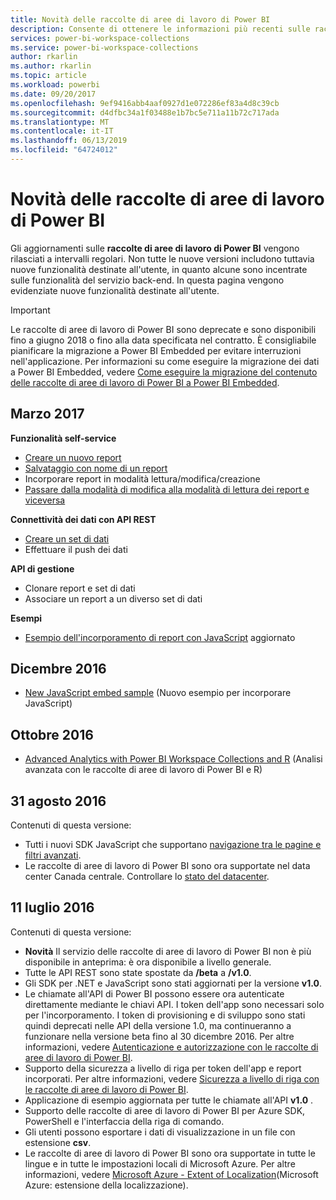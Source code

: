 ```yaml
---
title: Novità delle raccolte di aree di lavoro di Power BI
description: Consente di ottenere le informazioni più recenti sulle raccolta di aree di lavoro di Power BI
services: power-bi-workspace-collections
ms.service: power-bi-workspace-collections
author: rkarlin
ms.author: rkarlin
ms.topic: article
ms.workload: powerbi
ms.date: 09/20/2017
ms.openlocfilehash: 9ef9416abb4aaf0927d1e072286ef83a4d8c39cb
ms.sourcegitcommit: d4dfbc34a1f03488e1b7bc5e711a11b72c717ada
ms.translationtype: MT
ms.contentlocale: it-IT
ms.lasthandoff: 06/13/2019
ms.locfileid: "64724012"
---
```

# <a name="whats-new-in-power-bi-workspace-collections"></a>Novità delle raccolte di aree di lavoro di Power BI

Gli aggiornamenti sulle **raccolte di aree di lavoro di Power BI** vengono rilasciati a intervalli regolari. Non tutte le nuove versioni includono tuttavia nuove funzionalità destinate all'utente, in quanto alcune sono incentrate sulle funzionalità del servizio back-end. In questa pagina vengono evidenziate nuove funzionalità destinate all'utente.

> [!IMPORTANT]
> Le raccolte di aree di lavoro di Power BI sono deprecate e sono disponibili fino a giugno 2018 o fino alla data specificata nel contratto. È consigliabile pianificare la migrazione a Power BI Embedded per evitare interruzioni nell'applicazione. Per informazioni su come eseguire la migrazione dei dati a Power BI Embedded, vedere [Come eseguire la migrazione del contenuto delle raccolte di aree di lavoro di Power BI a Power BI Embedded](https://powerbi.microsoft.com/documentation/powerbi-developer-migrate-from-powerbi-embedded/).

## <a name="march-2017"></a>Marzo 2017

**Funzionalità self-service**

* [Creare un nuovo report](create-report-from-dataset.md)
* [Salvataggio con nome di un report](save-reports.md)
* Incorporare report in modalità lettura/modifica/creazione 
* [Passare dalla modalità di modifica alla modalità di lettura dei report e viceversa](toggle-mode.md)

**Connettività dei dati con API REST**

* [Creare un set di dati](https://msdn.microsoft.com/library/azure/mt778875.aspx)
* Effettuare il push dei dati 

**API di gestione**

* Clonare report e set di dati
* Associare un report a un diverso set di dati

**Esempi**

* [Esempio dell'incorporamento di report con JavaScript](https://microsoft.github.io/PowerBI-JavaScript/demo) aggiornato

## <a name="december-2016"></a>Dicembre 2016

* [New JavaScript embed sample](https://microsoft.github.io/PowerBI-JavaScript/demo/) (Nuovo esempio per incorporare JavaScript)

## <a name="october-2016"></a>Ottobre 2016

* [Advanced Analytics with Power BI Workspace Collections and R](https://powerbi.microsoft.com/blog/r-in-pbie/) (Analisi avanzata con le raccolte di aree di lavoro di Power BI e R)

## <a name="august-31-2016"></a>31 agosto 2016
Contenuti di questa versione:

* Tutti i nuovi SDK JavaScript che supportano [navigazione tra le pagine e filtri avanzati](interact-with-reports.md).
* Le raccolte di aree di lavoro di Power BI sono ora supportate nel data center Canada centrale. Controllare lo [stato del datacenter](https://azure.microsoft.com/status/).

## <a name="july-11-2016"></a>11 luglio 2016
Contenuti di questa versione:

* **Novità** Il servizio delle raccolte di aree di lavoro di Power BI non è più disponibile in anteprima: è ora disponibile a livello generale.  
* Tutte le API REST sono state spostate da **/beta** a **/v1.0**.
* Gli SDK per .NET e JavaScript sono stati aggiornati per la versione **v1.0**.
* Le chiamate all'API di Power BI possono essere ora autenticate direttamente mediante le chiavi API. I token dell'app sono necessari solo per l'incorporamento. I token di provisioning e di sviluppo sono stati quindi deprecati nelle API della versione 1.0, ma continueranno a funzionare nella versione beta fino al 30 dicembre 2016. Per altre informazioni, vedere [Autenticazione e autorizzazione con le raccolte di aree di lavoro di Power BI](app-token-flow.md).
* Supporto della sicurezza a livello di riga per token dell'app e report incorporati. Per altre informazioni, vedere [Sicurezza a livello di riga con le raccolte di aree di lavoro di Power BI](row-level-security.md).
* Applicazione di esempio aggiornata per tutte le chiamate all'API **v1.0** .
* Supporto delle raccolte di aree di lavoro di Power BI per Azure SDK, PowerShell e l'interfaccia della riga di comando.
* Gli utenti possono esportare i dati di visualizzazione in un file con estensione **csv**.
* Le raccolte di aree di lavoro di Power BI sono ora supportate in tutte le lingue e in tutte le impostazioni locali di Microsoft Azure. Per altre informazioni, vedere [Microsoft Azure - Extent of Localization](https://social.technet.microsoft.com/wiki/contents/articles/4234.windows-azure-extent-of-localization.aspx)(Microsoft Azure: estensione della localizzazione).

